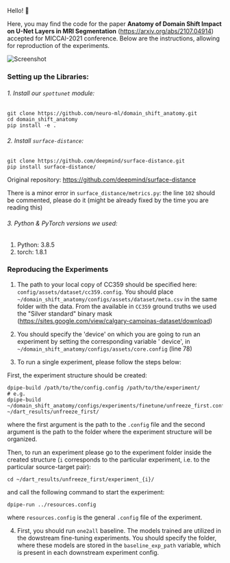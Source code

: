 Hello! :vulcan_salute:

Here, you may find the code for the paper
**Anatomy of Domain Shift Impact on U-Net Layers in MRI Segmentation** (https://arxiv.org/abs/2107.04914)
accepted for MICCAI-2021 conference. Below are the instructions, allowing for reproduction of the experiments.

![Screenshot](spottune_seg.png)

### Setting up the Libraries:

###### 1. Install our `spottunet` module:

```
git clone https://github.com/neuro-ml/domain_shift_anatomy.git
cd domain_shift_anatomy
pip install -e .
``` 

###### 2. Install `surface-distance`:

```
git clone https://github.com/deepmind/surface-distance.git
pip install surface-distance/
```

Original repository: https://github.com/deepmind/surface-distance

There is a minor error in `surface_distance/metrics.py`:
the line `102` should be commented, please do it
(might be already fixed by the time you are reading this)

###### 3. Python & PyTorch versions we used:

1) Python: 3.8.5
2) torch: 1.8.1

### Reproducing the Experiments

1. The path to your local copy of CC359 should be specified here: `config/assets/dataset/cc359.config`. You should
   place `~/domain_shift_anatomy/configs/assets/dataset/meta.csv` in the same folder with the data. From the available
   in `CC359` ground truths we used the "Silver standard" binary
   mask (https://sites.google.com/view/calgary-campinas-dataset/download)

2. You should specify the 'device' on which you are going to run an experiment by setting the corresponding variable '
   device', in `~/domain_shift_anatomy/configs/assets/core.config` (line 78)

3. To run a single experiment, please follow the steps below:

First, the experiment structure should be created:

```
dpipe-build /path/to/the/config.config /path/to/the/experiment/
# e.g.
dpipe-build ~/domain_shift_anatomy/configs/experiments/finetune/unfreeze_first.config ~/dart_results/unfreeze_first/
```

where the first argument is the path to the `.config` file and the second argument is the path to the folder where the
experiment structure will be organized.

Then, to run an experiment please go to the experiment folder inside the created structure (`i` corresponds to the
particular experiment, i.e. to the particular source-target pair):

```
cd ~/dart_results/unfreeze_first/experiment_{i}/
```

and call the following command to start the experiment:

```
dpipe-run ../resources.config
```

where `resources.config` is the general `.config` file of the experiment.

4. First, you should run `one2all` baseline. The models trained are utilized in the dowstream fine-tuning experiments.
   You should specify the folder, where these models are stored in the `baseline_exp_path` variable, which is present in
   each downstream experiment config. 
